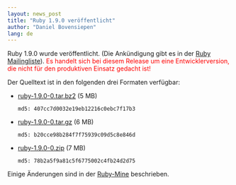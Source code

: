 ```yaml
---
layout: news_post
title: "Ruby 1.9.0 veröffentlicht"
author: "Daniel Bovensiepen"
lang: de
---
```


Ruby 1.9.0 wurde veröffentlicht. (Die Ankündigung gibt es in der [Ruby
Mailingliste][1]). <span style="color: red">Es handelt sich bei diesem
Release um eine Entwicklerversion, die nicht für den produktiven Einsatz
gedacht ist!</span>

Der Quelltext ist in den folgenden drei Formaten verfügbar:

* [ruby-1.9.0-0.tar.bz2][2] (5 MB)

      md5: 407cc7d0032e19eb12216c0ebc7f17b3

* [ruby-1.9.0-0.tar.gz][3] (6 MB)

      md5: b20cce98b284f7f75939c09d5c8e846d

* [ruby-1.9.0-0.zip][4] (7 MB)

      md5: 78b2a5f9a81c5f6775002c4fb24d2d75

Einige Änderungen sind in der [Ruby-Mine][5] beschrieben.



[1]: http://blade.nagaokaut.ac.jp/cgi-bin/scat.rb/ruby/ruby-list/44387
[2]: https://cache.ruby-lang.org/pub/ruby/1.9/ruby-1.9.0-0.tar.bz2
[3]: https://cache.ruby-lang.org/pub/ruby/1.9/ruby-1.9.0-0.tar.gz
[4]: https://cache.ruby-lang.org/pub/ruby/1.9/ruby-1.9.0-0.zip
[5]: http://www.ruby-mine.de/2007/12/25/warum-ruby-1-9-0
